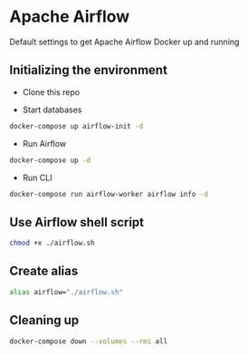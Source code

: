 # Apache Airflow

Default settings to get Apache Airflow Docker up and running

## Initializing the environment

- Clone this repo

- Start databases

```sh
docker-compose up airflow-init -d
```

- Run Airflow

```sh
docker-compose up -d
```

- Run CLI

```sh
docker-compose run airflow-worker airflow info -d
```

## Use Airflow shell script

```sh
chmod +x ./airflow.sh
```

## Create alias
```sh
alias airflow="./airflow.sh"
```

## Cleaning up

```sh
docker-compose down --volumes --rmi all
```
